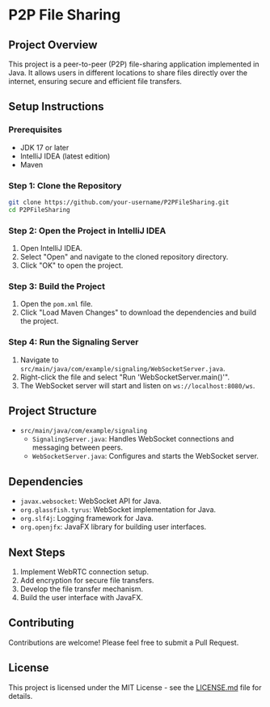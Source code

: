 # P2P File Sharing

## Project Overview

This project is a peer-to-peer (P2P) file-sharing application implemented in Java. It allows users in different locations to share files directly over the internet, ensuring secure and efficient file transfers.

## Setup Instructions

### Prerequisites

- JDK 17 or later
- IntelliJ IDEA (latest edition)
- Maven

### Step 1: Clone the Repository

```bash
git clone https://github.com/your-username/P2PFileSharing.git
cd P2PFileSharing
```

### Step 2: Open the Project in IntelliJ IDEA

1. Open IntelliJ IDEA.
2. Select "Open" and navigate to the cloned repository directory.
3. Click "OK" to open the project.

### Step 3: Build the Project

1. Open the `pom.xml` file.
2. Click "Load Maven Changes" to download the dependencies and build the project.

### Step 4: Run the Signaling Server

1. Navigate to `src/main/java/com/example/signaling/WebSocketServer.java`.
2. Right-click the file and select "Run 'WebSocketServer.main()'".
3. The WebSocket server will start and listen on `ws://localhost:8080/ws`.

## Project Structure

* `src/main/java/com/example/signaling`
    * `SignalingServer.java`: Handles WebSocket connections and messaging between peers.
    * `WebSocketServer.java`: Configures and starts the WebSocket server.

## Dependencies

* `javax.websocket`: WebSocket API for Java.
* `org.glassfish.tyrus`: WebSocket implementation for Java.
* `org.slf4j`: Logging framework for Java.
* `org.openjfx`: JavaFX library for building user interfaces.

## Next Steps

1. Implement WebRTC connection setup.
2. Add encryption for secure file transfers.
3. Develop the file transfer mechanism.
4. Build the user interface with JavaFX.

## Contributing

Contributions are welcome! Please feel free to submit a Pull Request.

## License

This project is licensed under the MIT License - see the [LICENSE.md](LICENSE.md) file for details.
